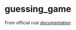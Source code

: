 # guessing_game

From official rust [documentation](https://doc.rust-lang.org/book/second-edition/ch02-00-guessing-game-tutorial.html)
